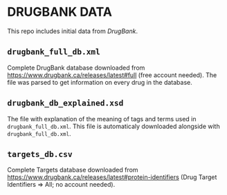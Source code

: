 # DRUGBANK DATA
This repo includes initial data from *DrugBank*.

## `drugbank_full_db.xml`
Complete DrugBank database downloaded from https://www.drugbank.ca/releases/latest#full (free account needed). The file was parsed to get information on every drug in the database.

## `drugbank_db_explained.xsd`
The file with explanation of the meaning of tags and terms used in `drugbank_full_db.xml`. This file is automaticaly downloaded alongside with `drugbank_full_db.xml`.  

## `targets_db.csv`
Complete Targets database downloaded from https://www.drugbank.ca/releases/latest#protein-identifiers (Drug Target Identifiers => All; no account needed).   
